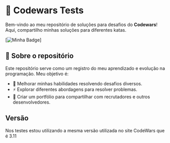 # 🚀 Codewars Tests

Bem-vindo ao meu repositório de soluções para desafios do **Codewars**! Aqui, compartilho minhas soluções para diferentes katas.  

[![Minha Badge](https://www.codewars.com/users/Kennedh/badges/large)]

## 📌 Sobre o repositório
Este repositório serve como um registro do meu aprendizado e evolução na programação. Meu objetivo é:  
- 📖 Melhorar minhas habilidades resolvendo desafios diversos.  
- ⚡ Explorar diferentes abordagens para resolver problemas.  
- 📝 Criar um portfólio para compartilhar com recrutadores e outros desenvolvedores.  

## Versão

Nos testes estou utilizando a mesma versão utilizada no site CodeWars que é 3.11
